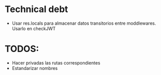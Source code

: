 # Technical debt
- Usar res.locals para almacenar datos transitorios entre moddlewares. Usarlo en checkJWT

# TODOS:
- Hacer privadas las rutas correspondientes
- Estandarizar nombres